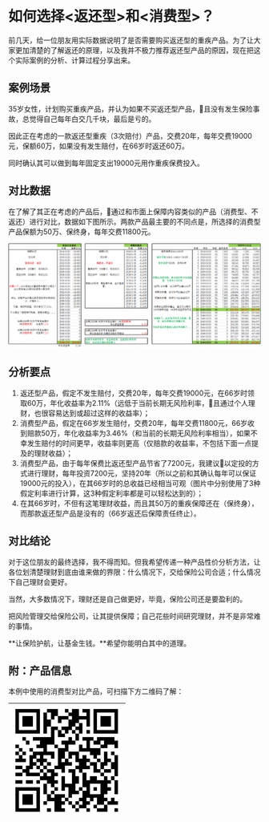# 如何选择&lt;返还型&gt;和&lt;消费型&gt;？

前几天，给一位朋友用实际数据说明了是否需要购买返还型的重疾产品。为了让大家更加清楚的了解返还的原理，以及我并不极力推荐返还型产品的原因，现在把这个实际案例的分析、计算过程分享出来。

## **案例场景**

35岁女性，计划购买重疾产品，并认为如果不买返还型产品，且没有发生保险事故，总觉得自己每年白交几千块，最后是亏的。

因此正在考虑的一款返还型重疾（3次赔付）产品，交费20年，每年交费19000元，保额60万，如果没有发生赔付，在66岁时返还60万。

同时确认其可以做到每年固定支出19000元用作重疾保费投入。

## **对比数据**

在了解了其正在考虑的产品后，通过和市面上保障内容类似的产品（消费型、不返还）进行对比，数据如下图所示。两款产品最主要的不同点是，所选择的消费型产品保额为50万、保终身，每年交费11800元。

![](../../.gitbook/assets/ru-he-xuan-ze-fan-huan-xing-he-xiao-fei-xing-1.jpg)

## **分析要点**

1. 返还型产品，假定不发生赔付，交费20年，每年交费19000元，在66岁时领取60万，年化收益率为2.11%（远低于当前长期无风险利率，且通过个人理财，也很容易达到或超过这样的收益率）；
2. 消费型产品，假定在66岁发生赔付，交费20年，每年交费11800元，66岁收到赔款50万，年化收益率为3.46%（和当前的长期无风险利率相当），如果不幸发生赔付的时间更早，收益率则更高（仅赔款的收益率，不包括下面一点提及的理财收益）；
3. 消费型产品，由于每年保费比返还型产品节省了7200元，我建议以定投的方式进行理财，每年投资7200元，坚持20年（所以之前和其确认每年可以保证19000元的投入），在其66岁时的总收益已经相当可观（图片中分别使用了3种假定利率进行计算，这3种假定利率都是可以轻松达到的）；
4. 在其66岁时，不但有这笔理财收益，而且其50万的重疾保障还在（保终身），而那款返还型产品是没有的（66岁返还后保障责任终止）。

## **对比结论**

对于这位朋友的最终选择，我不得而知。但我希望传递一种产品性价分析方法，让各位划清楚理财到底由谁来做的界限：什么情况下，交给保险公司合适；什么情况下自己理财会更好。

当然，大多数情况下，理财还是自己做更好，毕竟，保险公司还是要盈利的。

把风险管理交给保险公司，让其提供保障；自己花些时间研究理财，并不是非常难的事情。

**让保险护航，让基金生钱。**希望你能明白其中的道理。

## 附：产品信息

本例中使用的消费型对比产品，可扫描下方二维码了解：

| ![](../../.gitbook/assets/tong-fang-quan-qiu-kang-jian-yi-sheng-duo-bei-bao-zhong-shen-zhong-da-ji-bing-bao-xian%20%281%29.png) |
| ---: |


